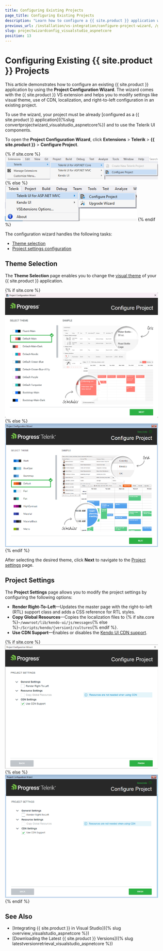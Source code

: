 ```yaml
---
title: Configuring Existing Projects
page_title: Configuring Existing Projects
description: "Learn how to configure a {{ site.product }} application with Visual Studio."
previous_url: /installation/vs-integration/configure-project-wizard, /getting-started/vs-integration/configure-project-wizard, /vs-integration-mvc/configure-project-wizard
slug: projectwizardconfig_visualstudio_aspnetcore
position: 13
---
```


# Configuring Existing {{ site.product }} Projects

This article demonstrates how to configure an existing {{ site.product }} application by using the **Project Configuration Wizard**. The wizard comes with the {{ site.product }} VS extension and helps you to modify settings like visual theme, use of CDN, localization, and right-to-left configuration in an existing project.

To use the wizard, your project must be already [configured as a {{ site.product }} application]({%slug convertprojectwizard_visualstudio_aspnetcore%}) and to use the Telerik UI components.

To open the **Project Configuration Wizard**, click **Extensions** > **Telerik** > **{{ site.product }}** > **Configure Project**.

{% if site.core %}
![{{ site.product_short }} Visual Studio 2022 Extensions menu](../vs-integration/images/configure-project-core.png)
{% else %}
![{{ site.product_short }} Visual Studio 2019 Extensions menu](../vs-integration/images/images-mvc/configure_menu.png)
{% endif %}

The configuration wizard handles the following tasks:  
- [Theme selection](#theme-selection)
- [Project settings configuration](#project-settings)

## Theme Selection

The **Theme Selection** page enables you to change the [visual theme](https://docs.telerik.com/kendo-ui/styles-and-layout/appearance-styling#getting-started) of your {{ site.product }} application.

{% if site.core %}
![{{ site.product_short }} Visual theme configuration page of the Project Configuration Wizard](../vs-integration/images/configure_theme.png)
{% else %}
![{{ site.product_short }} Visual theme configuration page of the Project Configuration Wizard](../vs-integration/images/images-mvc/configure_theme.png)
{% endif %}

After selecting the desired theme, click **Next** to navigate to the [Project settings](#project-settings) page.

## Project Settings

The **Project Settings** page allows you to modify the project settings by configuring the following options:

- **Render Right-To-Left**&mdash;Updates the master page with the right-to-left (RTL) support class and adds a CSS reference for RTL styles.
- **Copy Global Resources**&mdash;Copies the localization files to {% if site.core %}`~/wwwroot/lib/kendo-ui/js/messages`{% else %}`~/Scripts/kendo/{version}/cultures`{% endif %}.
- **Use CDN Support**&mdash;Enables or disables the [Kendo UI CDN support](https://docs.telerik.com/kendo-ui/intro/installation/cdn-service).

{% if site.core %}
![{{ site.product_short }} Project settings configuration page of the Project Configuration Wizard](../vs-integration/images/configure_settings.png)
{% else %}
![{{ site.product_short }} Project settings configuration page of the Project Configuration Wizard](../vs-integration/images/images-mvc/configure_settings.png)
{% endif %}

## See Also

* [Integrating {{ site.product }} in Visual Studio]({% slug overview_visualstudio_aspnetcore %})
* [Downloading the Latest {{ site.product }} Versions]({% slug latestversionretrieval_visualstudio_aspnetcore %})
